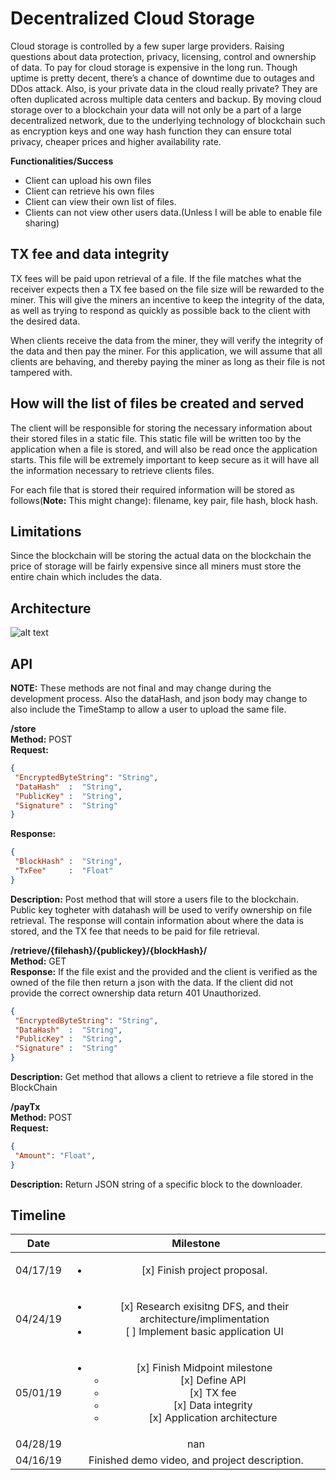 # Decentralized Cloud Storage

Cloud storage is controlled by a few super large providers. Raising questions about data
protection, privacy, licensing, control and ownership of data. To pay for cloud storage is
expensive in the long run. Though uptime is pretty decent, there’s a chance of downtime due to
outages and DDos attack. Also, is your private data in the cloud really private? They are often
duplicated across multiple data centers and backup.
By moving cloud storage over to a blockchain your data will not only be a part of a large
decentralized network, due to the underlying technology of blockchain such as encryption keys
and one way hash function they can ensure total privacy, cheaper prices and higher availability
rate.

**Functionalities/Success**

  * Client can upload his own files
  * Client can retrieve his own files
  * Client can view their own list of files.
  * Clients can not view other users data.(Unless I will be able to enable file
sharing)


## TX fee and data integrity 

TX fees will be paid upon retrieval of a file. If the file matches what the receiver expects then a TX fee based on the file size will be rewarded to the miner. This will give the miners an incentive to keep the integrity of the data, as well as trying to respond as quickly as possible back to the client with the desired data. 

When clients receive the data from the miner, they will verify the integrity of the data and then pay the miner. For this application, we will assume that all clients are behaving, and thereby paying the miner as long as their file is not tampered with.  


## How will the list of files be created and served
The client will be responsible for storing the necessary information about their stored files in a static file. This static file will be written too by the application when a file is stored, and will also be read once the application starts. This file will be extremely important to keep secure as it will have all the information necessary to retrieve clients files. 

For each file that is stored their required information will be stored as follows(**Note:** This might change): filename, key pair, file hash, block hash.

## Limitations 

Since the blockchain will be storing the actual data on the blockchain the price of storage will be fairly expensive since all miners must store the entire chain which includes the data. 

## Architecture
![alt text](https://github.com/usfcs686/cs686-blockchain-p3-gudbrandsc/blob/master/img/IMG_9183.jpg "Architecture")

## API 
**NOTE:** These methods are not final and may change during the development process.  Also the dataHash, and json body may change to also include the TimeStamp to allow a user to upload the same file.  

  **/store**  
  **Method:** POST  
  **Request:** 
  ```json
  {
   "EncryptedByteString": "String",
   "DataHash"  :  "String",
   "PublicKey" :  "String",
   "Signature" :  "String"
  }
```
  **Response:** 
  ```json
  {
   "BlockHash" :  "String",
   "TxFee"     :  "Float"
  }
```

  **Description:** Post method that will store a users file to the blockchain. Public key togheter with datahash will be used to verify ownership on file retrieval. The response will contain information about where the data is stored, and the TX fee that needs to be paid for file retrieval.
 
**/retrieve/{filehash}/{publickey}/{blockHash}/**  
**Method:** GET  
**Response:** If the file exist and the provided and the client is verified as the owned of the file then return a json with the data. If the client did not provide the correct ownership data return 401 Unauthorized.
  ```json
  {
   "EncryptedByteString": "String",
   "DataHash"  :  "String",
   "PublicKey" :  "String",
   "Signature" :  "String"
  }
```
**Description:** Get method that allows a client to retrieve a file stored in the BlockChain  

**/payTx**  
**Method:** POST  
  **Request:** 
  ```json
  {
   "Amount": "Float",
  }
```
**Description:** Return JSON string of a specific block to the downloader.  



## Timeline

| Date        | Milestone      
| ------------- |:-------------:|
| 04/17/19      | <ul><li> [x] Finish project proposal.</li></ul>  |
| 04/24/19      | <ul><li> [x] Research exisitng DFS, and their architecture/implimentation </li><li> [ ] Implement basic application UI </li></ul>      | 
| 05/01/19      | <ul><li> [x] Finish Midpoint milestone   <ul><li>[x] Define API</li><li>[x] TX fee</li><li>[x] Data integrity</li><li>[x] Application architecture</li></ul></li></ul>      |
| 04/28/19      | nan      |
| 04/16/19      | Finished demo video, and project description.      |


